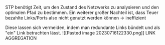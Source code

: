 STP benötigt Zeit, um den Zustand des Netzwerks zu analysieren und den optimalen Pfad zu bestimmen.
Ein weiterer großer Nachteil ist, dass Teuer bezahlte Links/Ports also nicht genutzt werden können -> ineffizient

Diese lassen sich vermeiden, indem man redundante Links bündelt und als "ein" Link betrachten lässt.
![[Pasted image 20230716122330.png]]
LINK AGGREGATION